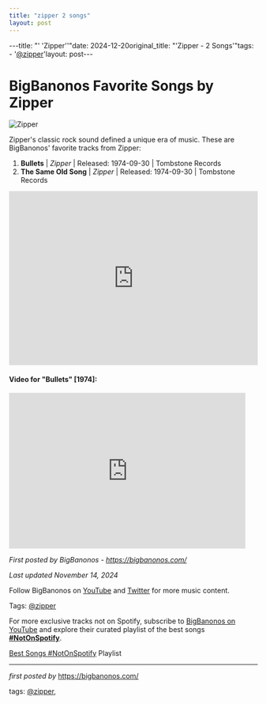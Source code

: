 ```yaml
---
title: "zipper 2 songs"
layout: post
---
```

---title: "' 'Zipper''"date: 2024-12-20original_title: "'Zipper - 2 Songs'"tags:  - '[@zipper](/tags/zipper/)'layout: post---<h1>BigBanonos Favorite Songs by Zipper</h1><img src="https://static01.nyt.com/images/2017/11/13/arts/music/13cole1/13cole1-superJumbo-v5.jpg" alt="Zipper"> <p>Zipper's classic rock sound defined a unique era of music. These are BigBanonos' favorite tracks from Zipper:</p> <ol> <li><strong>Bullets</strong> | <em>Zipper</em> | Released: 1974-09-30 | Tombstone Records</li> <li><strong>The Same Old Song</strong> | <em>Zipper</em> | Released: 1974-09-30 | Tombstone Records</li></ol> <div> <iframe src="https://open.spotify.com/embed/playlist/5JWhM62d94xMyolsUIgQR5?utm_source=generator" width="100%" height="352" frameborder="0" allowfullscreen="" allow="autoplay; clipboard-write; encrypted-media; fullscreen; picture-in-picture" loading="lazy"></iframe></div> <h4>Video for "Bullets" [1974]:</h4><iframe allowfullscreen="" frameborder="0" height="315" src="https://www.youtube.com/embed/cazOrl09Vx8?list=PLtuNtuTatqI1yV5Xjp5xTFzfmt8giSEzk" width="95%"></iframe><br> <p><em>First posted by BigBanonos - <a href="https://bigbanonos.com/">https://bigbanonos.com/</a></em></p><p><em>Last updated November 14, 2024</em></p><p>Follow BigBanonos on <a href="https://www.youtube.com/[@BigBanonos](/tags/BigBanonos/)">YouTube</a> and <a href="https://x.com/bigbanonos">Twitter</a> for more music content.</p><p>Tags: [@zipper](/tags/zipper/)</p><!--Subscribe and Playlist Links--><div>    <p>For more exclusive tracks not on Spotify, subscribe to <a href="https://www.youtube.com/[@BigBanonos](/tags/BigBanonos/)" target="_blank">BigBanonos on YouTube</a> and explore their curated playlist of the best songs <strong>[#NotOnSpotify](/tags/NotOnSpotify/)</strong>.</p>    <p><a href="https://www.youtube.com/playlist?list=PLtuNtuTatqI0kFahUCbtbfenC_ET5O_tr" target="_blank">Best Songs [#NotOnSpotify](/tags/NotOnSpotify/) Playlist<br /></a></p></div><hr /><p><em>first posted by</em> <a href="https://bigbanonos.com/" rel="noopener" target="_new">https://bigbanonos.com/</a></p><p>tags: [@zipper](/tags/zipper/),</p>